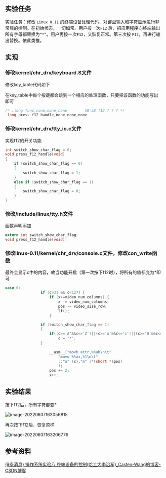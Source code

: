 ## 实验任务

实验任务：修改 `Linux 0.11` 的终端设备处理代码，对键盘输入和字符显示进行非常规的控制。在初始状态，一切如常。用户按一次`F12` 后，把应用程序向终端输出所有字母都替换为`“*”`。用户再按一次`F12`，又恢复正常。第三次按 `F12`，再进行输出替换。依此类推。





## 实现



### 修改kernel/chr_drv/keyboard.S文件

修改key_table代码如下

在key_table中每个按键都会跳到一个相应的处理函数，只要把该函数的功能写出即可

```c
/* .long func,none,none,none		58-5B f12 ? ? ? */
.long press_f12_handle,none,none,none

```



### 修改kernel/chr_drv/tty_io.c文件

实现f12的开关功能

```c
int switch_show_char_flag = 0;
void press_f12_handle(void)
{
	if (switch_show_char_flag == 0)
	{
		switch_show_char_flag = 1;
	}
	else if (switch_show_char_flag == 1)
	{
		switch_show_char_flag = 0;
	}
}

```





### 修改/include/linux/tty.h文件

函数声明添加

```c
extern int switch_show_char_flag;
void press_f12_handle(void);
```



### 修改linux-0.11/kernel/chr_drv/console.c文件，修改con_write函数

最终会显示c中的内容，故当功能开启（第一次按下f12时），将所有的值都变为*即可

```c
case 0:
				if (c>31 && c<127) {
					if (x>=video_num_columns) {
						x -= video_num_columns;
						pos -= video_size_row;
						lf();
					}

  				if (switch_show_char_flag == 1)
  				{
  					if((c>='A'&&c<='Z')||(c>='a'&&c<='z')||(c>='0'&&c<='9'))
  						c = '*';
  				}
					
					__asm__("movb attr,%%ah\n\t"
						"movw %%ax,%1\n\t"
						::"a" (c),"m" (*(short *)pos)
						);
					pos += 2;
					x++;

```





## 实验结果

按下f12后，所有字符都变*

![image-20220607163056815](http://fastly.jsdelivr.net/gh/wangyunzhen123/Image@main/img/image-20220607163056815.png)



再次按下f12后，恢复原样

![image-20220607163206776](http://fastly.jsdelivr.net/gh/wangyunzhen123/Image@main/img/image-20220607163206776.png)



## 参考资料

[(9条消息) 操作系统实验八 终端设备的控制(哈工大李治军)_Casten-Wang的博客-CSDN博客](https://blog.csdn.net/leoabcd12/article/details/121816239)








